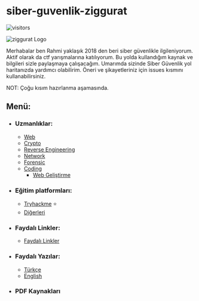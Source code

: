 # siber-guvenlik-ziggurat
 ![visitors](https://visitor-badge.laobi.icu/badge?page_id=mel4mi.siber-guvenlik-ziggurat)
 <p></p>
<img alt="ziggurat Logo" src="https://github.com/mel4mi/siber-guvenlik-ziggurat/blob/main/Depo/resimler/ziggurat-preview.png" />

Merhabalar ben Rahmi yaklaşık 2018 den beri siber güvenlikle ilgileniyorum. Aktif olarak da ctf yarışmalarına katılıyorum. Bu yolda kullandığım kaynak ve bilgileri sizle paylaşmaya çalışacağım. Umarımda sizinde Siber Güvenlik yol haritanızda yardımcı olabilirim. Öneri ve şikayetleriniz için issues kısmını kullanabilirsiniz.

NOT: Çoğu kısım hazırlanma aşamasında.

<!-- ## Uzmanlıkar:
* [<img width="18" src="https://static-00.iconduck.com/assets.00/link-chain-icon-256x256-t8asdmp4.png" alt="link" border="0"> Web](/faydalı-linkler)
* [<img width="18" src="https://static-00.iconduck.com/assets.00/link-chain-icon-256x256-t8asdmp4.png" alt="link" border="0"> Crypto](/faydalı-linkler)
* [<img width="18" src="https://static-00.iconduck.com/assets.00/link-chain-icon-256x256-t8asdmp4.png" alt="link" border="0"> Reverse Engineering](/faydalı-linkler)
* [<img width="18" src="https://static-00.iconduck.com/assets.00/link-chain-icon-256x256-t8asdmp4.png" alt="link" border="0"> Network](/faydalı-linkler)
* [<img width="18" src="https://static-00.iconduck.com/assets.00/link-chain-icon-256x256-t8asdmp4.png" alt="link" border="0"> Forensic](/faydalı-linkler)
* [<img width="18" src="https://static-00.iconduck.com/assets.00/link-chain-icon-256x256-t8asdmp4.png" alt="link" border="0"> Coding](/faydalı-linkler)
-->


## Menü:
  * ### Uzmanlıklar:
     * [ Web](/Depo/uzmanlıklar/Web)
     * [ Crypto](/Depo/uzmanlıklar/Crypto)
     * [ Reverse Engineering](/Depo/uzmanlıklar/Reverse_Engineering)
     * [ Network](/Depo/uzmanlıklar/Network)
     * [ Forensic](/Depo/uzmanlıklar/Forensic)
     * [ Coding](/Depo/uzmanlıklar/Coding)
       * [ Web Geliştirme](/Depo/uzmanlıklar/Coding/Web)
     
  * ### Eğitim platformları:
     * [ Tryhackme](https://www.tryhackme.com) :star:
     * [ Diğerleri](/Depo/eğitim_platformları/)
     
  * ### Faydalı Linkler:
     * [Faydalı Linkler](/Depo/faydali_linkler)
  * ###  Faydalı Yazılar:
     * [Türkçe](/Depo/faydalı_yazılar/Türkçe)
     * [English](/Depo/faydalı_yazılar/English)
  * ### PDF Kaynakları

<!--
## Menü:

* [<img width="18" src="https://static-00.iconduck.com/assets.00/link-chain-icon-256x256-t8asdmp4.png" alt="link" border="0"> Faydalı Linkler](/faydalı-linkler)

* [<img width="18" src="https://static-00.iconduck.com/assets.00/link-chain-icon-256x256-t8asdmp4.png" alt="link" border="0"> Eğitim platformları](/egitim_platformlari)

* [<img width="18" src="https://static-00.iconduck.com/assets.00/link-chain-icon-256x256-t8asdmp4.png" alt="link" border="0"> Faydalı Yazılar](/faydalı-linkler)

* [<img width="18" src="https://static-00.iconduck.com/assets.00/link-chain-icon-256x256-t8asdmp4.png" alt="link" border="0"> PDF Kaynaklar](/kaynaklar)
-->
